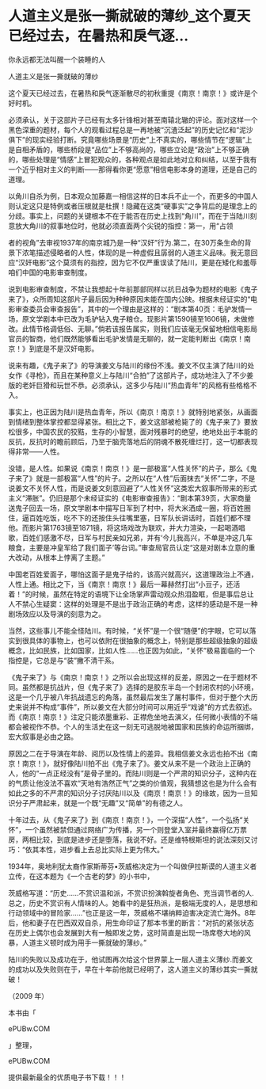 # 人道主义是张一撕就破的薄纱_这个夏天已经过去，在暑热和戾气逐...

你永远都无法叫醒一个装睡的人

人道主义是张一撕就破的薄纱

这个夏天已经过去，在暑热和戾气逐渐散尽的初秋重提《南京！南京！》或许是个好时机。

必须承认，关于这部片子已经有太多针锋相对甚至南辕北辙的评论。面对这样一个黑色深重的题材，每个人的观看过程总是一再地被“沉渣泛起”的历史记忆和“泥沙俱下”的现实经验打断。究竟哪些场景是“历史”上不真实的，哪些情节在“逻辑”上是自相矛盾的，哪些桥段是“品位”上不够高尚的，哪些立论是“政治”上不够正确的，哪些处理是“情感”上冒犯观众的，各种观点是如此地对立和纠结，以至于我有一个近乎相对主义的判断——那得看你更“愿意”相信电影本身的道理，还是自己的道理。

以角川自杀为例，日本观众加藤嘉一相信这样的日本兵不止一个，而更多的中国人则认定这只是特例或者压根就是杜撰！隐藏在这类“硬事实”之争背后的是理念上的分歧。事实上，问题的关键根本不在于能否在历史上找到“角川”，而在于当陆川刻意放大角川的叙事地位时，他就必须直面两个尖锐的指控：第一，用“占领

者的视角”去审视1937年的南京城乃是一种“汉奸”行为.第二，在30万条生命的背景下浓笔描述侵略者的人性，体现的是一种虚假且孱弱的人道主义品味。我无意回应“汉奸电影”这个莫须有的指控，因为它不仅严重误读了陆川，更是在矮化和羞辱咱们中国的电影审查制度。

说到电影审查制度，不禁让我想起十年前那部同样以抗日战争为题材的电影《鬼子来了》，众所周知这部片子最后因为种种原因未能在国内公映。根据未经证实的“电影审查委员会审查报告”，其中的一个理由是这样的：“剧本第40页：毛驴发情一场，原文学剧本中已改为毛驴钻入鬼子粮仓。现影片第1590镜至1606镜，未做修改。此情节格调低俗、无聊。”倘若该报告属实，则我们应该毫无保留地相信电影局官员的智商，他们既然能够看出毛驴发情是无聊的，就一定能判断出《南京！南京！》到底是不是汉奸电影。

说来有趣，《鬼子来了》的导演姜文与陆川的缘份不浅。姜文不仅主演了陆川的处女作《寻枪》，而且在某种意义上与陆川“合拍”了这部片子，成功地注入了不少姜版的老奸巨猾和玩世不恭。必须承认，这多少与陆川“热血青年”的风格有些格格不入。

事实上，也正因为陆川是热血青年，所以《南京！南京！》就特别地紧张，从画面到情绪到整体掌控都显得紧张。相比之下，姜文这部被枪毙了的《鬼子来了》要放松很多，中国农民的狡黠，生存的小智慧，面对残暴时的绝望，绝地处出于本能的反抗，反抗时的瞻前顾后，乃至于脑壳落地后的阴魂不散死缠烂打，这一切都表现得非常——人性。

没错，是人性。如果说《南京！南京！》是一部极富“人性关怀”的片子，那么《鬼子来了》就是一部极富“人性”的片子。之所以在“人性”后面抹去“关怀”二字，不是说姜文不关怀人性，而是说姜文刻意回避了“人性关怀”这类宏大叙事所带来的形式主义“滞胀”。仍旧是那个未经证实的《电影审查报告》：“剧本第39页，大家商量送鬼子回去一场，原文学剧本中描写日军到了村中，将大米洒成一圈，将百姓圈住，逼百姓吃饭，吃不下的还按住头往嘴里塞，日军队长讲话时，百姓们都不理他。而影片第1763镜至1871镜，将这场戏改为联欢，并大力渲染，一起喝酒唱歌，百姓们感激不尽，日军与村民亲如兄弟，并有‘今儿我高兴，不单是冲这几车粮食，主要是冲皇军给了我们面子’等台词。”审查局官员认定“这是对剧本立意的重大改动，从根本上悖离了主题。”

中国老百姓爱面子，哪怕这面子是鬼子给的，该高兴就高兴，这道理政治上不通，人性上通。相比之下，当《南京！南京！》最后一幕赫然打出“小豆子，还活着！”的时候，虽然在特定的语境下让全场掌声雷动观众热泪盈眶，但是事后总让人不禁心生疑窦：这样的处理是不是出于政治正确的考虑，这样的感动是不是一种剧场效应以及导演的刻意为之。

当然，这些事儿不能全怪陆川。有时候，“关怀”是一个很“随便”的字眼，它可以落实到很具体的事物上，也可以依附在很抽象的概念上，特别是那些超级抽象的超级概念，比如民族，比如国家，比如人性……也正因为如此，“关怀”极易面临的一个指控是，它总是与“装”撇不清干系。

《鬼子来了》与《南京！南京！》之所以会出现这样的反差，原因之一在于题材不同。虽然都是抗战片，但《鬼子来了》选择的是胶东半岛一个封闭农村的小环境，这是一个几乎被八年抗战遗忘的角落，虽然最后发生了屠村事件，但对于整个大历史来说并不构成“事件”，所以姜文在大部分时间可以用近乎“戏谑”的方式去叙述。而《南京！南京！》注定只能浓墨重彩、正襟危坐地去演义，任何微小表情的不端都会被视作不恭。个人的生活史在这一刻无可逃脱地被国家和民族的命运所捆绑，宏大叙事是必由之路。

原因之二在于导演在年龄、阅历以及性情上的差异。我相信姜文永远也拍不出《南京！南京！》，就好像陆川拍不出《鬼子来了》。姜文从来不是一个政治上正确的人，他的“一点正经没有”是骨子里的。而陆川则是一个严肃的知识分子，这种内在的气质让他没法不喜欢“天地有浩然正气”之类的价值观，我猜想这也是为什么会有如此之多的不严肃的知识分子讨厌陆川以及《南京！南京！》的缘故，因为一旦知识分子严肃起来，就是一个既“无趣”又“简单”的有德之人。

十年过去，从《鬼子来了》到《南京！南京！》，一个深描“人性”，一个弘扬“关怀”，一个虽然被禁但通过网络广为传播，另一个则登堂入室并最终赢得亿万票房，两相比较，到底是进步还是堕落，我说不好。还是维特根斯坦的说法深刻又讨巧：“依其本性，进步看上去总比实际上更为伟大。”

1934年，奥地利犹太裔作家斯蒂芬•茨威格决定为一个叫做伊拉斯谟的人道主义者立传，在这本题为《一个古老的梦》的小书中，

茨威格写道：“历史……不赏识温和派，不赏识扮演斡旋者角色、充当调节者的人.总之，历史不赏识有人情味的人。她看中的是狂热派，是极端无度的人，是思想和行动领域中的冒险家……”也正是这一年，茨威格不堪纳粹迫害决定流亡海外。8年后，他和妻子在巴西双双自杀，用生命印证了那本书里的断言：“对抗的紧张状态在历史上偶尔也会发展到大有一触即发之势，这时简直是出现一场席卷大地的风暴，人道主义顿时成为用手一撕就破的薄纱。”

陆川的失败以及成功在于，他试图再次给这个世界蒙上一层人道主义薄纱.而姜文的成功以及失败则在于，早在十年前他就已经明了，这人道主义的薄纱其实一撕就破！

（2009 年）

本书由「

ePUBw.COM

」整理，

ePUBw.COM

提供最新最全的优质电子书下载！！！